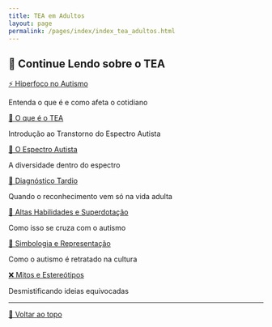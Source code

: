 ```yaml
---
title: TEA em Adultos
layout: page
permalink: /pages/index/index_tea_adultos.html
---
```


## 🔎 Continue Lendo sobre o TEA

<div class="grid grid-cols-1 sm:grid-cols-2 lg:grid-cols-3 gap-6 mt-6">

  <div class="bg-gray-50 border-l-4 border-blue-600 p-4 rounded-xl shadow-sm hover:shadow-lg transition transform hover:-translate-y-1">
    <a href="/pages/index/index_hiperfoco.html" class="text-blue-700 font-semibold flex items-center text-lg">
      ⚡ Hiperfoco no Autismo
    </a>
    <p class="text-gray-700 mt-1 text-sm">Entenda o que é e como afeta o cotidiano</p>
  </div>

  <div class="bg-gray-50 border-l-4 border-blue-600 p-4 rounded-xl shadow-sm hover:shadow-lg transition transform hover:-translate-y-1">
    <a href="/pages/index_tea.html" class="text-blue-700 font-semibold flex items-center text-lg">
      🧠 O que é o TEA
    </a>
    <p class="text-gray-700 mt-1 text-sm">Introdução ao Transtorno do Espectro Autista</p>
  </div>

  <div class="bg-gray-50 border-l-4 border-blue-600 p-4 rounded-xl shadow-sm hover:shadow-lg transition transform hover:-translate-y-1">
    <a href="/pages/autismo/espectro.html" class="text-blue-700 font-semibold flex items-center text-lg">
      🎨 O Espectro Autista
    </a>
    <p class="text-gray-700 mt-1 text-sm">A diversidade dentro do espectro</p>
  </div>

  <div class="bg-gray-50 border-l-4 border-blue-600 p-4 rounded-xl shadow-sm hover:shadow-lg transition transform hover:-translate-y-1">
    <a href="/pages/autismo/diagnosticotardio.html" class="text-blue-700 font-semibold flex items-center text-lg">
      📌 Diagnóstico Tardio
    </a>
    <p class="text-gray-700 mt-1 text-sm">Quando o reconhecimento vem só na vida adulta</p>
  </div>

  <div class="bg-gray-50 border-l-4 border-blue-600 p-4 rounded-xl shadow-sm hover:shadow-lg transition transform hover:-translate-y-1">
    <a href="/pages/autismo/habilidades.html" class="text-blue-700 font-semibold flex items-center text-lg">
      🌟 Altas Habilidades e Superdotação
    </a>
    <p class="text-gray-700 mt-1 text-sm">Como isso se cruza com o autismo</p>
  </div>

  <div class="bg-gray-50 border-l-4 border-blue-600 p-4 rounded-xl shadow-sm hover:shadow-lg transition transform hover:-translate-y-1">
    <a href="/pages/autismo/identificadao.html" class="text-blue-700 font-semibold flex items-center text-lg">
      🧩 Simbologia e Representação
    </a>
    <p class="text-gray-700 mt-1 text-sm">Como o autismo é retratado na cultura</p>
  </div>

  <div class="bg-gray-50 border-l-4 border-blue-600 p-4 rounded-xl shadow-sm hover:shadow-lg transition transform hover:-translate-y-1">
    <a href="/pages/autismo/mitos.html" class="text-blue-700 font-semibold flex items-center text-lg">
      ❌ Mitos e Estereótipos
    </a>
    <p class="text-gray-700 mt-1 text-sm">Desmistificando ideias equivocadas</p>
  </div>

</div>

---

[🔼 Voltar ao topo](#🧩-autismo-em-adultos)

